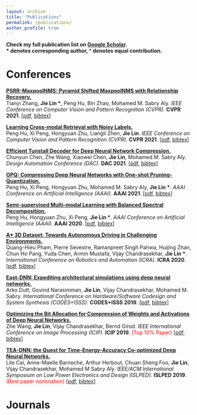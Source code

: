 ```yaml
---
layout: archive
title: "Publications"
permalink: /publications/
author_profile: true
---
```


<b>Check my full publication list on [Google Scholar](https://scholar.google.com.sg/citations?user=bzhI8wcAAAAJ&hl=en).</b> 
<br> <b> * denotes corresponding author, ^ denotes equal contribution.</b> <br/>

Conferences
======
<b>[PSRR-MaxpoolNMS: Pyramid Shifted MaxpoolNMS with Relationship Recovery.](http://lin-j.github.io)</b>
<br>Tianyi Zhang, <b>Jie Lin *</b>, Peng Hu, Bin Zhao, Mohamed M. Sabry Aly.
<i>IEEE Conference on Computer Vision and Pattern Recognition (CVPR).</i> <b>CVPR 2021</b>.
<span>[[pdf](https://lin-j.github.io), [bibtex](https://lin-j.github.io)]</span><br/>

<b>[Learning Cross-modal Retrieval with Noisy Labels.](http://lin-j.github.io)</b>
<br>Peng Hu, Xi Peng, Hongyuan Zhu, Liangli Zhen,  <b>Jie Lin</b>.
<i>IEEE Conference on Computer Vision and Pattern Recognition (CVPR).</i> <b>CVPR 2021</b>.
<span>[[pdf](https://lin-j.github.io), [bibtex](https://lin-j.github.io)]</span><br/>

<b>[Efficient Tunstall Decoder for Deep Neural Network Compression.](http://lin-j.github.io)</b>
<br>Chunyun Chen, Zhe Wang, Xiaowei Chen, <b>Jie Lin</b>, Mohamed M. Sabry Aly.
<i>Design Automation Conference (DAC).</i> <b>DAC 2021</b>.
<span>[[pdf](https://lin-j.github.io), [bibtex](https://lin-j.github.io)]</span><br/>

<b>[OPQ: Compressing Deep Neural Networks with One-shot Pruning-Quantization.](http://lin-j.github.io)</b>
<br>Peng Hu, Xi Peng, Hongyuan Zhu, Mohamed M. Sabry Aly, <b>Jie Lin *</b>.
<i>AAAI Conference on Artificial Intelligence (AAAI).</i> <b>AAAI 2021</b>.
<span>[[pdf](https://lin-j.github.io), [bibtex](https://lin-j.github.io)]</span><br/>

<b>[Semi-supervised Multi-modal Learning with Balanced Spectral Decomposition.](http://lin-j.github.io)</b>
<br>Peng Hu, Hongyuan Zhu, Xi Peng, <b>Jie Lin *</b>.
<i>AAAI Conference on Artificial Intelligence (AAAI).</i> <b>AAAI 2020</b>.
<span>[[pdf](https://lin-j.github.io), [bibtex](https://lin-j.github.io)]</span><br/>

<b>[A* 3D Dataset: Towards Autonomous Driving in Challenging Environments.](http://lin-j.github.io)</b>
<br>Quang-Hieu Pham, Pierre Sevestre, Ramanpreet Singh Pahwa, Huijing Zhan, Chun Ho Pang, Yuda Chen, Armin Mustafa, Vijay Chandrasekhar, <b>Jie Lin *</b>.
<i>International Conference on Robotics and Automation (ICRA).</i> <b>ICRA 2020</b>.
<span>[[pdf](https://lin-j.github.io), [bibtex](https://lin-j.github.io)]</span><br/>

<b>[East-DNN: Expediting architectural simulations using deep neural networks.](http://lin-j.github.io)</b>
<br>Arko Dutt, Govind Narasimman, <b>Jie Lin</b>, Vijay Chandrasekhar, Mohamed M. Sabry.
<i>International Conference on Hardware/Software Codesign and System Synthesis (CODES+ISSS).</i> <b>CODES+ISSS 2019</b>.
<span>[[pdf](https://lin-j.github.io), [bibtex](https://lin-j.github.io)]</span><br/>

<b>[Optimizing the Bit Allocation for Compression of Weights and Activations of Deep Neural Networks.](http://lin-j.github.io)</b>
<br>Zhe Wang, <b>Jie Lin</b>, Vijay Chandrasekhar, Bernd Girod.
<i>IEEE International Conference on Image Processing (ICIP).</i> <b>ICIP 2019</b>. <span style="color:red">(Top 10% Paper)</span>
<span>[[pdf](https://lin-j.github.io), [bibtex](https://lin-j.github.io)]</span><br/>

<b>[TEA-DNN: the Quest for Time-Energy-Accuracy Co-optimized Deep Neural Networks.](http://lin-j.github.io)</b>
<br>Lile Cai, Anne-Maelle Barneche, Arthur Herbout, Chuan Sheng Foo, <b>Jie Lin</b>, Vijay Chandrasekhar, Mohamed M Sabry Aly.
<i>IEEE/ACM International Symposium on Low Power Electronics and Design (ISLPED).</i> <b>ISLPED 2019</b>. <span style="color:red">(Best paper nomination)</span>
<span>[[pdf](https://lin-j.github.io), [bibtex](https://lin-j.github.io)]</span><br/>



Journals
======







